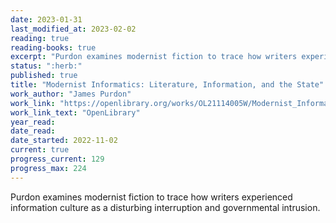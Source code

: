 ```yaml
---
date: 2023-01-31
last_modified_at: 2023-02-02
reading: true
reading-books: true
excerpt: "Purdon examines modernist fiction to trace how writers experienced information culture as a disturbing interruption and governmental intrusion."
status: ":herb:"
published: true
title: "Modernist Informatics: Literature, Information, and the State"
work_author: "James Purdon"
work_link: "https://openlibrary.org/works/OL21114005W/Modernist_Informatics"
work_link_text: "OpenLibrary"
year_read:
date_read:
date_started: 2022-11-02
current: true
progress_current: 129
progress_max: 224
---
```


Purdon examines modernist fiction to trace how writers experienced information culture as a disturbing interruption and governmental intrusion.  